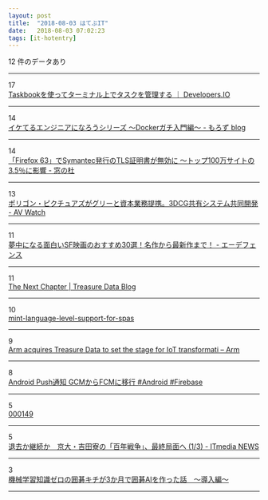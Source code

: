 ```yaml
---
layout: post
title:  "2018-08-03 はてぶIT"
date:   2018-08-03 07:02:23
tags: [it-hotentry]
---
```

12 件のデータあり

<hr><div class="row">
<div class="col-1"><span class="badge badge-pill badge-success h2">17</span></div>
<div class="col-11"><a href='https://dev.classmethod.jp/tool/taskbook-terminal-task-manager/' target='_blank'>Taskbookを使ってターミナル上でタスクを管理する ｜ Developers.IO</a></div>
</div>
<hr>
<div class="row">
<div class="col-1"><span class="badge badge-pill badge-success h2">14</span></div>
<div class="col-11"><a href='http://moro-archive.hatenablog.com/entry/2018/08/01/000000' target='_blank'>イケてるエンジニアになろうシリーズ 〜Dockerガチ入門編〜 - もろず blog</a></div>
</div>
<hr>
<div class="row">
<div class="col-1"><span class="badge badge-pill badge-success h2">14</span></div>
<div class="col-11"><a href='https://forest.watch.impress.co.jp/docs/news/1136278.html' target='_blank'>「Firefox 63」でSymantec発行のTLS証明書が無効に ～トップ100万サイトの3.5％に影響 - 窓の杜</a></div>
</div>
<hr>
<div class="row">
<div class="col-1"><span class="badge badge-pill badge-success h2">13</span></div>
<div class="col-11"><a href='https://av.watch.impress.co.jp/docs/news/1136306.html' target='_blank'>ポリゴン・ピクチュアズがグリーと資本業務提携。3DCG共有システム共同開発 - AV Watch</a></div>
</div>
<hr>
<div class="row">
<div class="col-1"><span class="badge badge-pill badge-success h2">11</span></div>
<div class="col-11"><a href='https://e-defen.hatenablog.com/entry/sfeiga-osusume' target='_blank'>夢中になる面白いSF映画のおすすめ30選！名作から最新作まで！ - エーデフェンス</a></div>
</div>
<hr>
<div class="row">
<div class="col-1"><span class="badge badge-pill badge-success h2">11</span></div>
<div class="col-11"><a href='https://blog.treasuredata.com/blog/2018/08/02/the-next-chapter/' target='_blank'>The Next Chapter | Treasure Data Blog</a></div>
</div>
<hr>
<div class="row">
<div class="col-1"><span class="badge badge-pill badge-success h2">10</span></div>
<div class="col-11"><a href='https://speakerdeck.com/agatan/mint-language-level-support-for-spas' target='_blank'>mint-language-level-support-for-spas</a></div>
</div>
<hr>
<div class="row">
<div class="col-1"><span class="badge badge-pill badge-success h2">9</span></div>
<div class="col-11"><a href='https://www.arm.com/news/2018/08/arm-acquires-treasure-data' target='_blank'>Arm acquires Treasure Data to set the stage for IoT transformati – Arm</a></div>
</div>
<hr>
<div class="row">
<div class="col-1"><span class="badge badge-pill badge-success h2">8</span></div>
<div class="col-11"><a href='https://qiita.com/flatfisher/items/31f5c9e21ae56cccff8d' target='_blank'>Android Push通知 GCMからFCMに移行 #Android #Firebase</a></div>
</div>
<hr>
<div class="row">
<div class="col-1"><span class="badge badge-pill badge-success h2">5</span></div>
<div class="col-11"><a href='https://www.hinapishi.com/entry/2018/08/03/000149' target='_blank'>000149</a></div>
</div>
<hr>
<div class="row">
<div class="col-1"><span class="badge badge-pill badge-success h2">5</span></div>
<div class="col-11"><a href='http://www.itmedia.co.jp/news/articles/1808/02/news046.html' target='_blank'>退去か継続か　京大・吉田寮の「百年戦争」、最終局面へ (1/3) - ITmedia NEWS</a></div>
</div>
<hr>
<div class="row">
<div class="col-1"><span class="badge badge-pill badge-success h2">3</span></div>
<div class="col-11"><a href='https://qiita.com/intenseG/items/34b452cbab04817cdaef' target='_blank'>機械学習知識ゼロの囲碁キチが3か月で囲碁AIを作った話　～導入編～</a></div>
</div>
<hr>
